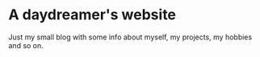 # A daydreamer's website
Just my small blog with some info about myself, my projects, my hobbies and so on.
